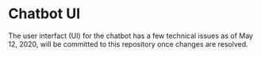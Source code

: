 # Chatbot UI

The user interfact (UI) for the chatbot has a few technical issues as of May 12, 2020,
will be committed to this repository once changes are resolved.
